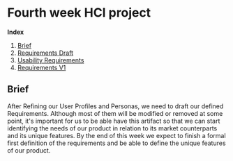 # Fourth week HCI project

**Index**   
1. [Brief](#id1)
2. [Requirements Draft](#)
3. [Usability Requirements](#)
4. [Requirements V1](src/Requirements.md)



## Brief<a name="id1"></a>

After Refining our User Profiles and Personas, we need to draft our defined Requirements.
Although most of them will be modified or removed at some point, it's important for us to be able have this artifact so that we can start identifying the needs of our product in relation to its market counterparts and its unique features.
By the end of this week we expect to finish a formal first definition of the requirements and be able to define the unique features of our product.
